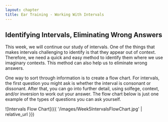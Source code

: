 ```yaml
---
layout: chapter
title: Ear Training - Working With Intervals
---
```


## Identifying Intervals, Eliminating Wrong Answers

This week, we will continue our study of intervals. One of the things that makes intervals challenging to identify is that they appear out of context. Therefore, we need a quick and easy method to identify them where we use imaginary contexts. This method can also help us to eliminate wrong answers.

One way to sort through information is to create a flow chart. For intervals, the first question you might ask is whether the interval is consonant or dissonant. After that, you can go into further detail, using solfege, context, and/or inversion to work out your answer. The flow chart below is just one example of the types of questions you can ask yourself.

![Intervals Flow Chart]({{ '/images/Week5IntervalsFlowChart.jpg' | relative_url }})

